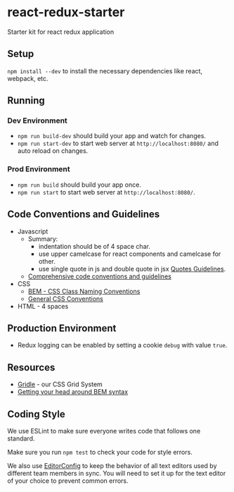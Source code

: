 # react-redux-starter

Starter kit for react redux application

## Setup

`npm install --dev` to install the necessary dependencies like react, webpack, etc.

## Running

### Dev Environment

* `npm run build-dev` should build your app and watch for changes.
* `npm run start-dev` to start web server at `http://localhost:8080/` and auto reload on changes.

### Prod Environment

* `npm run build` should build your app once.
* `npm run start` to start web server at `http://localhost:8080/`.

## Code Conventions and Guidelines

* Javascript
  * Summary:
    * indentation should be of 4 space char.
    * use upper camelcase for react components and camelcase for other.
    * use single quote in js and double quote in jsx [Quotes Guidelines][3].
  * [Comprehensive code conventions and guidelines][4]
* CSS
  * [BEM - CSS Class Naming Conventions][5]
  * [General CSS Conventions][2]
* HTML - 4 spaces

## Production Environment

* Redux logging can be enabled by setting a cookie `debug` with value `true`.

## Resources

* [Gridle][1] - our CSS Grid System
* [Getting your head around BEM syntax][6]

[1]: http://gridle.org/documentation
[2]: https://github.com/airbnb/css
[3]: https://github.com/airbnb/javascript/tree/master/react#quotes
[4]: https://github.com/airbnb/javascript
[5]: http://getbem.com/
[6]: http://csswizardry.com/2013/01/mindbemding-getting-your-head-round-bem-syntax/

## Coding Style

We use ESLint to make sure everyone writes code that follows one standard.

Make sure you run `npm test` to check your code for style errors.

We also use [EditorConfig](http://editorconfig.com/) to keep the behavior of all text editors used by different team members in sync. You will need to set it up for the text editor of your choice to prevent common errors.
